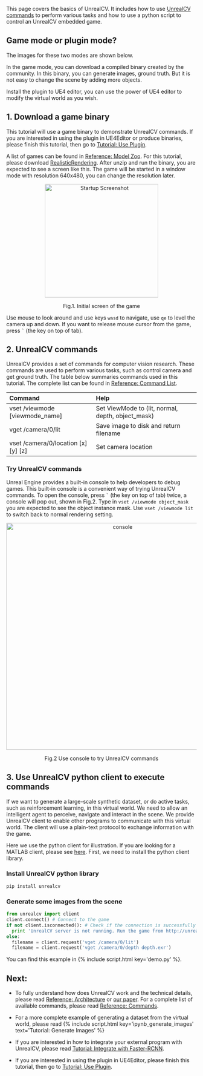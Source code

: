 This page covers the basics of UnrealCV. It includes how to use [UnrealCV commands](/ref/command.md) to perform various tasks and how to use a python script to control an UnrealCV embedded game.

## Game mode or plugin mode?

The images for these two modes are shown below.

In the game mode, you can download a compiled binary created by the community. In this binary, you can generate images, ground truth. But it is not easy to change the scene by adding more objects.

<!-- the virtual world definition from unrealcv paper  -->

Install the plugin to UE4 editor, you can use the power of UE4 editor to modify the virtual world as you wish.

## 1. Download a game binary

This tutorial will use a game binary to demonstrate UnrealCV commands. If you are interested in using the plugin in UE4Editor or produce binaries, please finish this tutorial, then go to [Tutorial: Use Plugin](/plugin/usage.html).

A list of games can be found in [Reference: Model Zoo](/reference/model_zoo.html). For this tutorial, please download [RealisticRendering](/reference/model_zoo.html#realistic_rendering). After unzip and run the binary, you are expected to see a screen like this. The game will be started in a window mode with resolution 640x480, you can change the resolution later.

<center>
  <img alt="Startup Screenshot" src="../../images/rr_init.png" width="300px"/>
  <p>Fig.1. Initial screen of the game</p>
</center>

Use mouse to look around and use keys `wasd` to navigate, use `qe` to level the camera up and down. If you want to release mouse cursor from the game, press <code>&#96;</code> (the key on top of tab).

## 2. UnrealCV commands

UnrealCV provides a set of commands for computer vision research. These commands are used to perform various tasks, such as control camera and get ground truth. The table below summaries commands used in this tutorial. The complete list can be found in [Reference: Command List](/reference/commands.html).

<!-- TODO: consider making this external -->
| Command                             | Help                                              |
|:------------------------------------|:--------------------------------------------------|
| vset /viewmode [viewmode_name]      | Set ViewMode to (lit, normal, depth, object_mask) |
| vget /camera/0/lit                  | Save image to disk and return filename            |
| vset /camera/0/location [x] [y] [z] | Set camera location                               |

### Try UnrealCV commands
Unreal Engine provides a built-in console to help developers to debug games. This built-in console is a convenient way of trying UnrealCV commands. To open the console, press
<code>&#96;</code>
(the key on top of tab) twice, a console will pop out, shown in Fig.2. Type in `vset /viewmode object_mask` you are expected to see the object instance mask. Use `vset /viewmode lit` to switch back to normal rendering setting.

<center>
  <img alt="console" src="../../images/console.png" width="600px"/>
  <p>Fig.2 Use console to try UnrealCV commands</p>
</center>


## 3. Use UnrealCV python client to execute commands

If we want to generate a large-scale synthetic dataset, or do active tasks, such as reinforcement learning, in this virtual world. We need to allow an intelligent agent to perceive, navigate and interact in the scene. We provide UnrealCV client to enable other programs to communicate with this virtual world. The client will use a plain-text protocol to exchange information with the game.

Here we use the python client for illustration. If you are looking for a MATLAB client, please see [here](/reference/client.html#matlab). First, we need to install the python client library.

### Install UnrealCV python library
```shell
pip install unrealcv
```

### Generate some images from the scene
```python
from unrealcv import client
client.connect() # Connect to the game
if not client.isconnected(): # Check if the connection is successfully established
  print 'UnrealCV server is not running. Run the game from http://unrealcv.github.io first.'
else:
  filename = client.request('vget /camera/0/lit')
  filename = client.request('vget /camera/0/depth depth.exr')
```
You can find this example in {% include script.html key='demo.py' %}.

## Next:

- To fully understand how does UnrealCV work and the technical details, please read [Reference: Architecture](/reference/architecture.html) or [our paper](http://arxiv.org/abs/1609.01326). For a complete list of available commands, please read [Reference: Commands](/reference/commands.html).

- For a more complete example of generating a dataset from the virtual world, please read {% include script.html key='ipynb_generate_images' text='Tutorial: Generate Images' %}

- If you are interested in how to integrate your external program with UnrealCV, please read [Tutorial: Integrate with Faster-RCNN](/tutorial/faster_rcnn.html).

- If you are interested in using the plugin in UE4Editor, please finish this tutorial, then go to [Tutorial: Use Plugin](/tutorial/plugin.html).
